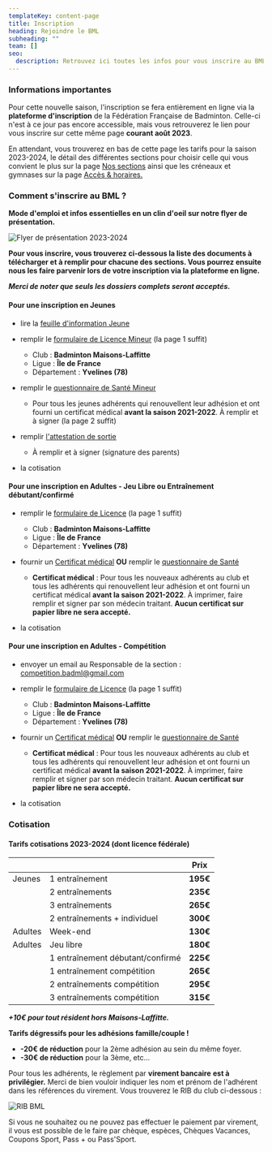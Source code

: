 ```yaml
---
templateKey: content-page
title: Inscription
heading: Rejoindre le BML
subheading: ""
team: []
seo:
  description: Retrouvez ici toutes les infos pour vous inscrire au BML.
---
```

### Informations importantes

Pour cette nouvelle saison, l'inscription se fera entièrement en ligne via la **plateforme d'inscription** de la Fédération Française de Badminton. Celle-ci n'est à ce jour pas encore accessible, mais vous retrouverez le lien pour vous inscrire sur cette même page **courant août 2023**.

En attendant, vous trouverez en bas de cette page les tarifs pour la saison 2023-2024, le détail des différentes sections pour choisir celle qui vous convient le plus sur la page [Nos sections](https://badml.com/infos-pratiques/sections) ainsi que les créneaux et gymnases sur la page [Accès & horaires.](https://badml.com/infos-pratiques/acces-horaires)

### Comment s'inscrire au BML ?

**Mode d'emploi et infos essentielles en un clin d'oeil sur notre flyer de présentation.**

![Flyer de présentation 2023-2024](/assets/flyer-2023-2024-preview.png "Flyer de présentation 2023-2024")

**Pour vous inscrire, vous trouverez ci-dessous la liste des documents à télécharger et à remplir pour chacune des sections. Vous pourrez ensuite nous les faire parvenir lors de votre inscription via la plateforme en ligne.**

***Merci de noter que seuls les dossiers complets seront acceptés.***

#### Pour une inscription en Jeunes

* lire la [feuille d'information Jeune](/assets/information_jeune.pdf)
* remplir le [formulaire de Licence Mineur](/assets/formulaire_licence_mineur_bml.pdf) (la page 1 suffit)

  * Club : **Badminton Maisons-Laffitte**
  * Ligue : **Île de France**
  * Département : **Yvelines (78)**
* remplir le [questionnaire de Santé Mineur](/assets/ffbad_-_mineurs_questionnaire_sante.pdf)

  * Pour tous les jeunes adhérents qui renouvellent leur adhésion et ont fourni un certificat médical **avant la saison 2021-2022**. À remplir et à signer (la page 2 suffit)
* remplir [l'attestation de sortie](/assets/sortie-seances-jeunes.pdf)

  * À remplir et à signer (signature des parents)
* la cotisation

#### Pour une inscription en Adultes - Jeu Libre ou Entraînement débutant/confirmé

* remplir le [formulaire de Licence](/assets/formulaire_licence_adultes_bml.pdf) (la page 1 suffit)

  * Club : **Badminton Maisons-Laffitte**
  * Ligue : **Île de France**
  * Département : **Yvelines (78)**
* fournir un [Certificat médical](/assets/2023_certificat_ffbad_medical.pdf) **OU** remplir le [questionnaire de Santé](/assets/ffbad_-_adultes_questionnaire_sante_1.pdf)

  * **Certificat médical** : Pour tous les nouveaux adhérents au club et tous les adhérents qui renouvellent leur adhésion et ont fourni un certificat médical **avant la saison 2021-2022**. À imprimer, faire remplir et signer par son médecin traitant. **Aucun certificat sur papier libre ne sera accepté.**
* la cotisation

#### Pour une inscription en Adultes - Compétition

* envoyer un email au Responsable de la section : [competition.badml@gmail.com](mailto:competition.badml@gmail.com)
* remplir le [formulaire de Licence](/assets/formulaire_licence_adultes_bml.pdf) (la page 1 suffit)

  * Club : **Badminton Maisons-Laffitte**
  * Ligue : **Île de France**
  * Département : **Yvelines (78)**
* fournir un [Certificat médical](/assets/2023_certificat_ffbad_medical.pdf) **OU** remplir le [questionnaire de Santé](/assets/ffbad_-_adultes_questionnaire_sante_1.pdf)

  * **Certificat médical** : Pour tous les nouveaux adhérents au club et tous les adhérents qui renouvellent leur adhésion et ont fourni un certificat médical **avant la saison 2021-2022**. À imprimer, faire remplir et signer par son médecin traitant. **Aucun certificat sur papier libre ne sera accepté.**
* la cotisation

### Cotisation

#### Tarifs cotisations 2023-2024 (dont licence fédérale)

|         |                                  | Prix     |
| ------- | -------------------------------- | -------- |
| Jeunes  | 1 entraînement                   | **195€** |
|         | 2 entraînements                  | **235€** |
|         | 3 entraînements                  | **265€** |
|         | 2 entraînements + individuel     | **300€** |
| Adultes | Week-end                         | **130€** |
| Adultes | Jeu libre                        | **180€** |
|         | 1 entraînement débutant/confirmé | **225€** |
|         | 1 entraînement compétition       | **265€** |
|         | 2 entraînements compétition      | **295€** |
|         | 3 entraînements compétition      | **315€** |

***+10€ pour tout résident hors Maisons-Laffitte.***

**Tarifs dégressifs pour les adhésions famille/couple !**

* **\-20€ de réduction** pour la 2ème adhésion au sein du même foyer.
* **\-30€ de réduction** pour la 3ème, etc...

Pour tous les adhérents, le règlement par **virement bancaire** **est à privilégier.** Merci de bien vouloir indiquer les nom et prénom de l'adhérent dans les références du virement. Vous trouverez le RIB du club ci-dessous :

![RIB BML](/assets/rib_bml.png "RIB BML")

Si vous ne souhaitez ou ne pouvez pas effectuer le paiement par virement, il vous est possible de le faire par chèque, espèces, Chèques Vacances, Coupons Sport, Pass + ou Pass'Sport.